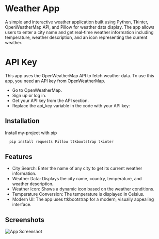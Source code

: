 
# Weather App

A simple and interactive weather application built using Python, Tkinter, OpenWeatherMap API, and Pillow for weather data display. The app allows users to enter a city name and get real-time weather information including temperature, weather description, and an icon representing the current weather.

# API Key

This app uses the OpenWeatherMap API to fetch weather data. To use this app, you need an API key from OpenWeatherMap.

-  Go to OpenWeatherMap.
-  Sign up or log in.
-  Get your API key from the API section.
-  Replace the api_key variable in the code with your API key:

## Installation

Install my-project with pip

```bash
  pip install requests Pillow ttkbootstrap tkinter

```
    
## Features

- City Search: Enter the name of any city to get its current weather information.
- Weather Data: Displays the city name, country, temperature, and weather description.
- Weather Icon: Shows a dynamic icon based on the weather conditions.
- Temperature Conversion: The temperature is displayed in Celsius.
- Modern UI: The app uses ttkbootstrap for a modern, visually appealing interface.


## Screenshots

![App Screenshot](https://i.imgur.com/XCOjAXg.png)


